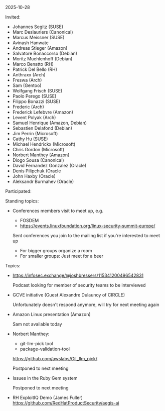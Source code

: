 2025-10-28

Invited:
- Johannes Segitz (SUSE)
- Marc Deslauriers (Canonical)
- Marcus Meissner (SUSE)
- Avinash Hanwate
- Andreas Stieger (Amazon)
- Salvatore Bonaccorso (Debian)
- Moritz Muehlenhoff (Debian)
- Marco Benatto (RH)
- Patrick Del Bello (RH)
- Anthraxx (Arch)
- Freswa (Arch)
- Sam (Gentoo)
- Wolfgang Frisch (SUSE)
- Paolo Perego (SUSE)
- Filippo Bonazzi (SUSE)
- Frederic (Arch)
- Frederick Lefebvre (Amazon)
- Levent Polyak (Arch)
- Samuel Henrique (Amazon, Debian)
- Sebastien Delafond (Debian)
- Jim Perrin (Microsoft)
- Cathy Hu (SUSE)
- Michael Hendrickx (Microsoft)
- Chris Gordon (Microsoft)
- Norbert Manthey (Amazon)
- Diogo Sousa (Canonical)
- David Fernandez Gonzalez (Oracle)
- Denis Pilipchuk (Oracle
- John Haxby (Oracle)
- Aleksandr Burmahev (Oracle)

Participated:

Standing topics:

- Conferences members visit to meet up, e.g.
  - FOSDEM
  - https://events.linuxfoundation.org/linux-security-summit-europe/

  Sent conferences you join to the mailing list if you're interested to meet up

  - For bigger groups organize a room
  - For smaller groups: Just meet for a beer

Topics:

- https://infosec.exchange/@joshbressers/115341200496542831

  Podcast looking for member of security teams to be interviewed

- GCVE initiative (Guest Alexandre Dulaunoy of CIRCLE)

  Unfortunately doesn't respond anymore, will try for next meeting again

- Amazon Linux presentation (Amazon)

  Sam not available today

- Norbert Manthey: 
  * git-llm-pick tool
  * package-validation-tool 

  https://github.com/awslabs/Git_llm_pick/

  Postponed to next meeting

- Issues in the Ruby Gem system

  Postponed to next meeting

- RH ExploitIQ Demo (James Fuller)
  https://github.com/RedHatProductSecurity/aegis-ai
